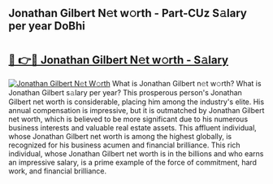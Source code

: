 ## Jonathan Gilbert N𝚎t w𝚘rth - Part-CUz S𝚊lary per year DoBhi

# <h2><a href="http://gc55mdy.nevu.top/?p=Jonathan+Gilbert">🔗 👉🔴 Jonathan Gilbert N𝚎t w𝚘rth - S𝚊lary</a></h2>

[![Jonathan Gilbert N𝚎t W𝚘rth](https://i.imgur.com/Oavwk0R.jpeg)](http://gc55mdy.nevu.top/?p=Jonathan+Gilbert)
What is Jonathan Gilbert n𝚎t w𝚘rth? What is Jonathan Gilbert s𝚊lary per year?
This prosperous person's Jonathan Gilbert net worth is considerable, placing him among the industry's elite. His annual compensation is impressive, but it is outmatched by Jonathan Gilbert net worth, which is believed to be more significant due to his numerous business interests and valuable real estate assets. This affluent individual, whose Jonathan Gilbert net worth is among the highest globally, is recognized for his business acumen and financial brilliance. This rich individual, whose Jonathan Gilbert net worth is in the billions and who earns an impressive salary, is a prime example of the force of commitment, hard work, and financial brilliance.
